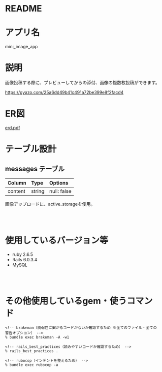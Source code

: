# README

# アプリ名
mini_image_app

<!-- # URL -->
<!-- Herokuによるデプロイ -->


# 説明

画像投稿する際に、プレビューしてからの添付、画像の複数枚投稿ができます。

https://gyazo.com/25a6dd49b41c491a72be399e8f2facd4


# ER図

[erd.pdf](https://github.com/erika618/mini_image_app/files/5760154/erd.pdf)



# テーブル設計

## messages テーブル

| Column   | Type    | Options     |
| :------- | :-----  | :---------- |
| content  | string  | null: false |

画像アップロードに、active_storageを使用。

<br>
<br>

# 使用しているバージョン等

- ruby 2.6.5
- Rails 6.0.3.4
- MySQL

<br>
<br>

# その他使用しているgem・使うコマンド
```
<!-- brakeman（脆弱性に繋がるコードがないか確認するため ※全てのファイル・全ての警告オプション） -->
% bundle exec brakeman -A -w1

<!-- rails_best_practices（読みやすいコードか確認するため） -->
% rails_best_practices .

<!-- rubocop（インデントを整えるため） -->
% bundle exec rubocop -a

```